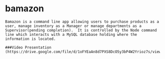 # bamazon
~~~~~~~~~~~~~~~~~~~~~~~~~~~~~~~~~~~~~~~~~~~~~~~~~~~~~~~~~~~~~~~~~~~~~~~~~~~~~~~~~~~~~~~~~~~~~~~~~~~~~~~~~~~~~~~~~~~~~
Bamazon is a command line app allowing users to purchase products as a user, manage inventory as a Manager or manage departments as a Supervisor(pending completion).  It is controlled by the Node command line which interacts with a MySQL database holding where the information is located.

###Video Presentation
(https://drive.google.com/file/d/1oFYEaAn8d7PXS8DcO5y3bP4W2Yrioz7s/view)


